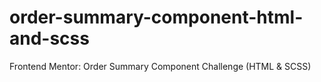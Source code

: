 # order-summary-component-html-and-scss
Frontend Mentor: Order Summary Component Challenge (HTML &amp; SCSS)
